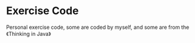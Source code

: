 # Exercise Code
Personal exercise code, some are coded by myself, and some are from the 《Thinking in Java》
